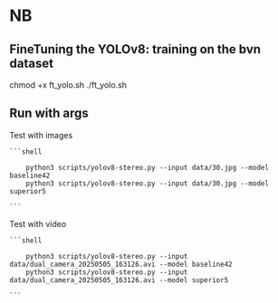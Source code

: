 # NB

## FineTuning the YOLOv8: training on the bvn dataset

chmod +x ft_yolo.sh
./ft_yolo.sh

## Run with args

Test with images

    ```shell
    
        python3 scripts/yolov8-stereo.py --input data/30.jpg --model baseline42
        python3 scripts/yolov8-stereo.py --input data/30.jpg --model superior5

    ```
    
Test with video

    ```shell
    
        python3 scripts/yolov8-stereo.py --input data/dual_camera_20250505_163126.avi --model baseline42
        python3 scripts/yolov8-stereo.py --input data/dual_camera_20250505_163126.avi --model superior5

    ```
    